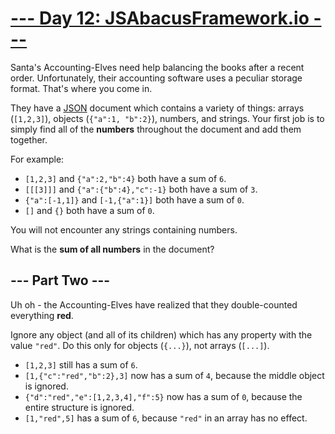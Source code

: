 
# [--- Day 12: JSAbacusFramework.io ---](https://adventofcode.com/2015/day/12)

Santa's Accounting-Elves need help balancing the books after a recent order. Unfortunately, their accounting software uses a peculiar storage format. That's where you come in.

They have a [JSON](http://json.org/) document which contains a variety of things: arrays (``[1,2,3]``), objects (``{"a":1, "b":2}``), numbers, and strings. Your first job is to simply find all of the **numbers** throughout the document and add them together.

For example:

- ``[1,2,3]`` and ``{"a":2,"b":4}`` both have a sum of ``6``.
- ``[[[3]]]`` and ``{"a":{"b":4},"c":-1}`` both have a sum of ``3``.
- ``{"a":[-1,1]}`` and ``[-1,{"a":1}]`` both have a sum of ``0``.
- ``[]`` and ``{}`` both have a sum of ``0``.

You will not encounter any strings containing numbers.

What is the **sum of all numbers** in the document?

## --- Part Two ---

Uh oh - the Accounting-Elves have realized that they double-counted everything **red**.

Ignore any object (and all of its children) which has any property with the value ``"red"``. Do this only for objects (``{...}``), not arrays (``[...]``).

- ``[1,2,3]`` still has a sum of ``6``.
- ``[1,{"c":"red","b":2},3]`` now has a sum of ``4``, because the middle object is ignored.
- ``{"d":"red","e":[1,2,3,4],"f":5}`` now has a sum of ``0``, because the entire structure is ignored.
- ``[1,"red",5]`` has a sum of ``6``, because ``"red"`` in an array has no effect.
